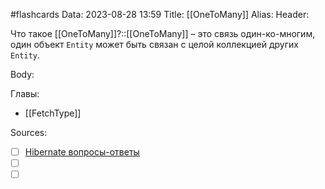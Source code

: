 #flashcards
Data: 2023-08-28 13:59
Title: [[OneToMany]]
Alias:
Header:

Что такое [[OneToMany]]?::[[OneToMany]] – это связь один-ко-многим, один объект `Entity` может быть связан с целой коллекцией других `Entity`.
<!--SR:!2023-11-03,10,390-->



Body:





Главы:
- [[FetchType]]


Sources:
- [ ] [Hibernate вопросы-ответы](https://docs.google.com/document/d/104EUUT-gv7xSalJlJu0DInzlyCVFjC5Sz2gcDoVtfyE/edit)
- [ ] []()
- [ ] []()
